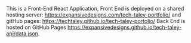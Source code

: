 This is a Front-End React Application, Front End is deployed on a shared hosting server:  https://expansivedesigns.com/tech-taley-portfolio/ and gitHub pages:  https://techtaley.github.io/tech-taley-portolio/  Back End is hosted on GitHub Pages https://expansivedesigns.github.io/tech-taley-api/data.json.  
#


